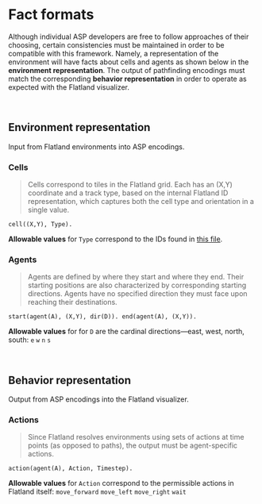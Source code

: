# Fact formats

Although individual ASP developers are free to follow approaches of their choosing, certain consistencies must be maintained in order to be compatible with this framework.  Namely, a representation of the environment will have facts about cells and agents as shown below in the **environment representation**.  The output of pathfinding encodings must match the corresponding **behavior representation** in order to operate as expected with the Flatland visualizer.

<br>

## Environment representation
Input from Flatland environments into ASP encodings.

### Cells
> Cells correspond to tiles in the Flatland grid.  Each has an (X,Y) coordinate and a track type, based on the internal Flatland ID representation, which captures both the cell type and orientation in a single value.

`cell((X,Y), Type).`

**Allowable values** for `Type` correspond to the IDs found in [this file](https://github.com/krr-up/flatland/blob/0f07de90ce56c90ea9b9ae8fb02f1b2ea1d417eb/doc/track_types.pdf).

### Agents
> Agents are defined by where they start and where they end.  Their starting positions are also characterized by corresponding starting directions.  Agents have no specified direction they must face upon reaching their destinations.

`start(agent(A), (X,Y), dir(D)). end(agent(A), (X,Y)).`

**Allowable values** for for `D` are the cardinal directions—east, west, north, south:
`e` `w` `n` `s`

<br>

## Behavior representation
Output from ASP encodings into the Flatland visualizer.

### Actions
> Since Flatland resolves environments using sets of actions at time points (as opposed to paths), the output must be agent-specific actions.

`action(agent(A), Action, Timestep).`

**Allowable values** for `Action` correspond to the permissible actions in Flatland itself:
`move_forward` `move_left` `move_right` `wait`

